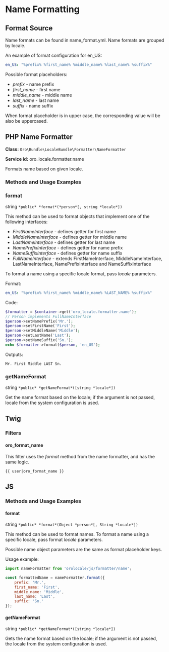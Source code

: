 <a id="bundle-docs-platform-locale-bundle-name-formatting"></a>

# Name Formatting

## Format Source

Name formats can be found in name_format.yml. Name formats are grouped by locale.

An example of format configuration for en_US:

```yaml
en_US: "%prefix% %first_name% %middle_name% %last_name% %suffix%"
```

Possible format placeholders:

* *prefix* - name prefix
* *first_name* - first name
* *middle_name* - middle name
* *last_name* - last name
* *suffix* - name suffix

When format placeholder is in upper case, the corresponding value will be also be uppercased.

## PHP Name Formatter

**Class:** `Oro\Bundle\LocaleBundle\Formatter\NameFormatter`

**Service id:** oro_locale.formatter.name

Formats name based on given locale.

### Methods and Usage Examples

### format

string `*public* *format*(*person*[, string *locale*])`

This method can be used to format objects that implement one of the following interfaces:

* *FirstNameInterface* - defines getter for first name
* *MiddleNameInterface* - defines getter for middle name
* *LastNameInterface* - defines getter for last name
* *NamePrefixInterface* - defines getter for name prefix
* *NameSuffixInterface* - defines getter for name suffix
* *FullNameInterface* - extends FirstNameInterface, MiddleNameInterface, LastNameInterface, NamePrefixInterface and NameSuffixInterface

To format a name using a specific locale format, pass *locale* parameters.

Format:

```yaml
en_US: "%prefix% %first_name% %middle_name% %LAST_NAME% %suffix%"
```

Code:

```php
$formatter = $container->get('oro_locale.formatter.name');
// Person implements FullNameInterface
$person->setNamePrefix('Mr.');
$person->setFirstName('First');
$person->setMiddleName('Middle');
$person->setLastName('Last');
$person->setNameSuffix('Sn.');
echo $formatter->format($person, 'en_US');
```

Outputs:

```none
Mr. First Middle LAST Sn.
```

### getNameFormat

string `*public* *getNameFormat*([string *locale*])`

Get the name format based on the locale; if the argument is not passed, locale from the system configuration is used.

<a id="bundle-docs-platform-locale-bundle-format-name"></a>

## Twig

### Filters

#### oro_format_name

This filter uses the *format* method from the name formatter, and has the same logic.

```none
{{ user|oro_format_name }}
```

## JS

### Methods and Usage Examples

#### format

string `*public* *format*(Object *person*[, String *locale*])`

This method can be used to format names. To format a name using a specific locale, pass format *locale* parameters.

Possible name object parameters are the same as format placeholder keys.

Usage example:

```javascript
import nameFormatter from 'orolocale/js/formatter/name';

const formattedName = nameFormatter.format({
    prefix: 'Mr.',
    first_name: 'First',
    middle_name: 'Middle',
    last_name: 'Last',
    suffix: 'Sn.'
});
```

#### getNameFormat

string `*public* *getNameFormat*([string *locale*])`

Gets the name format based on the locale; if the argument is not passed, the locale from the system configuration is used.
